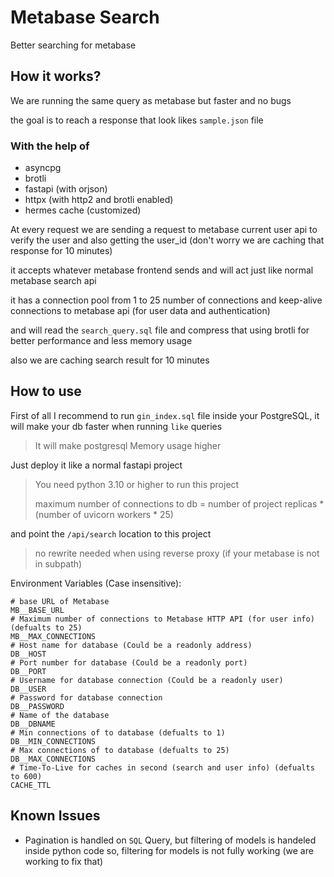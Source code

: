 # Metabase Search

Better searching for metabase

## How it works?

We are running the same query as metabase but faster and no bugs

the goal is to reach a response that look likes `sample.json` file

### With the help of

- asyncpg
- brotli
- fastapi (with orjson)
- httpx (with http2 and brotli enabled)
- hermes cache (customized)

At every request we are sending a request to metabase current user api to verify the user and also getting the user_id (don't worry we are caching that response for 10 minutes)

it accepts whatever metabase frontend sends and will act just like normal metabase search api

it has a connection pool from 1 to 25 number of connections and keep-alive connections to metabase api (for user data and authentication)

and will read the `search_query.sql` file and compress that using brotli for better performance and less memory usage

also we are caching search result for 10 minutes

## How to use

First of all I recommend to run `gin_index.sql` file inside your PostgreSQL, it will make your db faster when running `like` queries

> It will make postgresql Memory usage higher

Just deploy it like a normal fastapi project

> You need python 3.10 or higher to run this project
>
> maximum number of connections to db = number of project replicas \* (number of uvicorn workers \* 25)

and point the `/api/search` location to this project

> no rewrite needed when using reverse proxy (if your metabase is not in subpath)

Environment Variables (Case insensitive):

```.env
# base URL of Metabase
MB__BASE_URL
# Maximum number of connections to Metabase HTTP API (for user info) (defualts to 25)
MB__MAX_CONNECTIONS
# Host name for database (Could be a readonly address)
DB__HOST
# Port number for database (Could be a readonly port)
DB__PORT
# Username for database connection (Could be a readonly user)
DB__USER
# Password for database connection
DB__PASSWORD
# Name of the database
DB__DBNAME
# Min connections of to database (defualts to 1)
DB__MIN_CONNECTIONS
# Max connections of to database (defualts to 25)
DB__MAX_CONNECTIONS
# Time-To-Live for caches in second (search and user info) (defualts to 600)
CACHE_TTL
```

## Known Issues

- Pagination is handled on `SQL` Query, but filtering of models is handeled inside python code so, filtering for models is not fully working (we are working to fix that)
